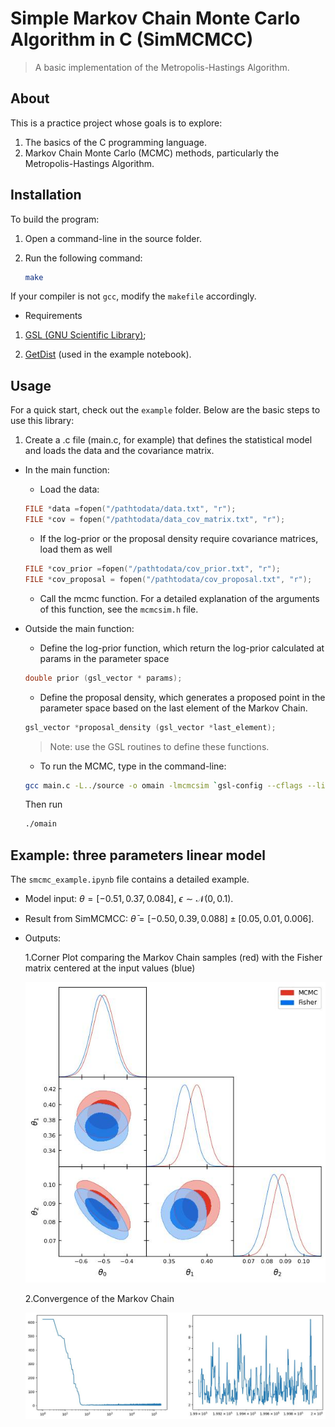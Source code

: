 # Simple Markov Chain Monte Carlo Algorithm in C (SimMCMCC)

> A basic implementation of the Metropolis-Hastings Algorithm.

## About

This is a practice project whose goals is to explore:

1. The basics of the C programming language.
2. Markov Chain Monte Carlo (MCMC) methods, particularly the Metropolis-Hastings Algorithm.

## Installation

To build the program:

1. Open a command-line in the source folder.
2. Run the following command:

   ```bash
   make
   ```

If your compiler is not `gcc`, modify the `makefile` accordingly.

- Requirements

1. [GSL (GNU Scientific Library)](https://www.gnu.org/software/gsl/);

2. [GetDist](https://getdist.readthedocs.io/en/latest/) (used in the example notebook).

## Usage

For a quick start, check out the `example` folder. Below are the basic steps to use this library:

1. Create a .c file (main.c, for example) that defines the statistical model and loads the data and the covariance matrix.

- In the main function:

  - Load the data:

  ```C
  FILE *data =fopen("/pathtodata/data.txt", "r");
  FILE *cov = fopen("/pathtodata/data_cov_matrix.txt", "r");
  ```

  - If the log-prior or the proposal density require covariance matrices, load them as well

  ```C
  FILE *cov_prior =fopen("/pathtodata/cov_prior.txt", "r");
  FILE *cov_proposal = fopen("/pathtodata/cov_proposal.txt", "r");
  ```

  - Call the mcmc function. For a detailed explanation of the arguments of this function, see the `mcmcsim.h` file.

- Outside the main function:

  - Define the log-prior function, which return the log-prior calculated at params in the parameter space

  ```C
  double prior (gsl_vector * params);
  ```

  - Define the proposal density, which generates a proposed point in the parameter space based on the last element of the Markov Chain.

  ```C
  gsl_vector *proposal_density (gsl_vector *last_element);
  ```

  > Note: use the GSL routines to define these functions.

  - To run the MCMC, type in the command-line:

  ```bash
  gcc main.c -L../source -o omain -lmcmcsim `gsl-config --cflags --libs`
  ```

  Then run

  ```bash
  ./omain
  ```

## Example: three parameters linear model

The `smcmc_example.ipynb` file contains a detailed example.

- Model input: $\theta = [-0.51, 0.37, 0.084]$, $\epsilon \sim \mathcal{N}(0, 0.1)$.

- Result from SimMCMCC: $\bar{\theta} = [-0.50, 0.39, 0.088] \pm [0.05, 0.01, 0.006]$.

- Outputs:

  1.Corner Plot comparing the Markov Chain samples (red) with the Fisher matrix centered at the input values (blue)

  ![Corner Plot](/example/output/corner_plot.jpg)

  2.Convergence of the Markov Chain
  
  ![Convergence](/example/output/convergence.jpg)
